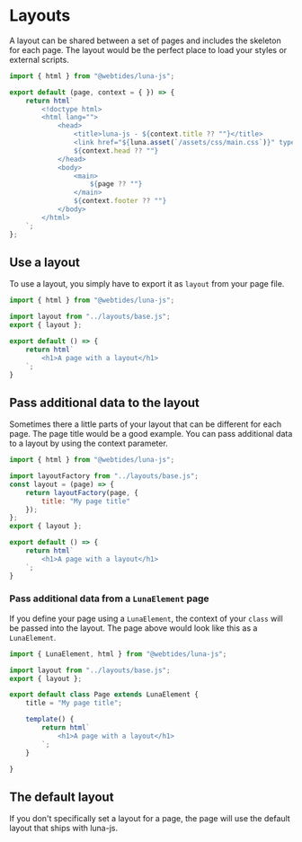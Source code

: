 ---
---
# Layouts

A layout can be shared between a set of pages and includes the 
skeleton for each page. The layout would be the perfect place to load
your styles or external scripts.

```js
import { html } from "@webtides/luna-js";

export default (page, context = { }) => {
    return html`
        <!doctype html>
        <html lang="">
            <head>
                <title>luna-js - ${context.title ?? ""}</title>
                <link href="${luna.asset(`/assets/css/main.css`)}" type="text/css" rel="stylesheet" />
                ${context.head ?? ""}
            </head>
            <body>
                <main>
                    ${page ?? ""}
                </main>
                ${context.footer ?? ""}
            </body>
        </html>
    `;
};
```

## Use a layout

To use a layout, you simply have to export it as `layout` from your page file.

```js
import { html } from "@webtides/luna-js";

import layout from "../layouts/base.js";
export { layout };

export default () => {
    return html`
        <h1>A page with a layout</h1>
    `;
}
```

## Pass additional data to the layout

Sometimes there a little parts of your layout that can be different for each page. The
page title would be a good example.
You can pass additional data to a layout by using the context parameter.

```js
import { html } from "@webtides/luna-js";

import layoutFactory from "../layouts/base.js";
const layout = (page) => {
    return layoutFactory(page, {
        title: "My page title"
    });
};
export { layout };

export default () => {
    return html`
        <h1>A page with a layout</h1>
    `;
}
```

### Pass additional data from a `LunaElement` page

If you define your page using a `LunaElement`, the context of your `class` will
be passed into the layout. The page above would look like this as a `LunaElement`.

```js
import { LunaElement, html } from "@webtides/luna-js";

import layout from "../layouts/base.js";
export { layout };

export default class Page extends LunaElement {
    title = "My page title";

    template() {
        return html`
            <h1>A page with a layout</h1>
        `;
    }

}
```


## The default layout

If you don't specifically set a layout for a page, the page
will use the default layout that ships with luna-js.
